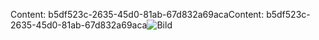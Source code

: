 <span data-ttu-id="610e2-101">Content: b5df523c-2635-45d0-81ab-67d832a69aca</span><span class="sxs-lookup"><span data-stu-id="610e2-101">Content: b5df523c-2635-45d0-81ab-67d832a69aca</span></span>![Bild](1ca9e2a9-6206-4793-8e65-dc98568c4914.png)
